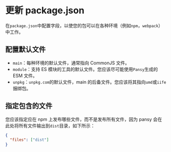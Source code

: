 # 更新 package.json

在`package.json`中配置字段，以使您的包可以在各种环境（例如`npm`，`webpack`）中工作。

## 配置默认文件

- `main`：每种环境的默认文件，通常指向 CommonJS 文件。
- `module`：支持 ES 模块的工具的默认文件。您应该尽可能使用`Pansy`生成的 ESM 文件。
- `unpkg`：`unpkg.com`的默认文件，main 的后备文件。您应该将其指向`umd`或`iife`捆绑包。

## 指定包含的文件

您应该指定应在 npm 上发布哪些文件，而不是发布所有文件，因为 pansy 会在此处将所有文件输出到`dist`目录，如下所示：

```json
{
  "files": ["dist"]
}
```
